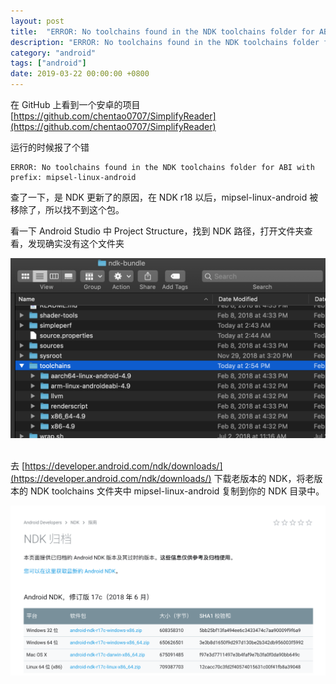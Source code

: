 ```yaml
---
layout: post
title:  "ERROR: No toolchains found in the NDK toolchains folder for ABI with prefix: mipsel-linux-android"
description: "ERROR: No toolchains found in the NDK toolchains folder for ABI with prefix: mipsel-linux-android"
category: "android"
tags: ["android"]
date: 2019-03-22 00:00:00 +0800
---
```


在 GitHub 上看到一个安卓的项目 [https://github.com/chentao0707/SimplifyReader](https://github.com/chentao0707/SimplifyReader)

运行的时候报了个错 

```
ERROR: No toolchains found in the NDK toolchains folder for ABI with prefix: mipsel-linux-android
```

查了一下，是 NDK 更新了的原因，在 NDK r18 以后，mipsel-linux-android 被移除了，所以找不到这个包。

看一下 Android Studio 中 Project Structure，找到 NDK 路径，打开文件夹查看，发现确实没有这个文件夹

<div align="center"><img src="/assets/Screen Shot 2019-03-22 at 2.55.02 PM.png" width="600px" /> </div><br>

去 [https://developer.android.com/ndk/downloads/](https://developer.android.com/ndk/downloads/) 下载老版本的 NDK，将老版本的 NDK toolchains 文件夹中 mipsel-linux-android 复制到你的 NDK 目录中。


<div align="center"><img src="/assets/Screen Shot 2019-03-22 at 2.58.21 PM.png" width="800px" /> </div><br>
